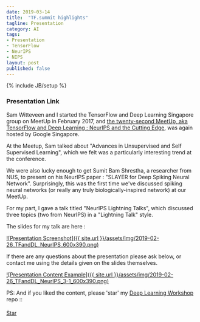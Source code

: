 ```yaml
---
date: 2019-03-14
title:  "TF.summit highlights"
tagline: Presentation
category: AI
tags:
- Presentation
- TensorFlow
- NeurIPS
- NIPS
layout: post
published: false
---
```

{% include JB/setup %}



### Presentation Link

Sam Witteveen and I started the TensorFlow and Deep Learning Singapore group on MeetUp in February 2017,
and [the twenty-second MeetUp, aka TensorFlow and Deep Learning : NeurIPS and the Cutting Edge](https://www.meetup.com/TensorFlow-and-Deep-Learning-Singapore/events/259055570/),
was again hosted by Google Singapore.

At the Meetup, Sam talked about "Advances in Unsupervised and Self Supervised Learning", which
we felt was a particularly interesting trend at the conference.

We were also lucky enough to get Sumit Bam Shrestha, a researcher from NUS, to present on his NeurIPS paper : "SLAYER for Deep Spiking Neural Network".
Surprisingly, this was the first time we've discussed spiking neural networks (or really any truly biologically-inspired network) at our MeetUp.

For my part, I gave a talk titled "NeurIPS Lightning Talks", which discussed three topics (two from NeurIPS) in a "Lightning Talk" style.  


<!--

TF.summit notes ::


Nice stuff at  :

*  TensorFlow 2.0 now alpha.  RC in "spring"
*  TensorFlow Lite (soon : Keras functions for sparsification and quantisation)
*  Swift (though no SavedModel yet)
*  TensorFlow Probability
*  UniRoma in Codice Ratio

!-->


The slides for my talk are here :

<a href="http://redcatlabs.com/2019-02-26_TFandDL_NeurIPS/" target="_blank">
![Presentation Screenshot]({{ site.url }}/assets/img/2019-02-26_TFandDL_NeurIPS_600x390.png)
</a>

If there are any questions about the presentation please ask below, 
or contact me using the details given on the slides themselves.

<a href="http://redcatlabs.com/2019-02-26_TFandDL_NeurIPS/#/3/1" target="_blank">
![Presentation Content Example]({{ site.url }}/assets/img/2019-02-26_TFandDL_NeurIPS_3-1_600x390.png)
</a>


PS:  And if you liked the content, please 'star' my <a href="https://github.com/mdda/deep-learning-workshop" target="_blank">Deep Learning Workshop</a> repo ::
<!-- From :: https://buttons.github.io/ -->
<!-- Place this tag where you want the button to render. -->
<span style="position:relative;top:5px;">
<a aria-label="Star mdda/deep-learning-workshop on GitHub" data-count-aria-label="# stargazers on GitHub" data-count-api="/repos/mdda/deep-learning-workshop#stargazers_count" data-count-href="/mdda/deep-learning-workshop/stargazers" data-icon="octicon-star" href="https://github.com/mdda/deep-learning-workshop" class="github-button">Star</a>
<!-- Place this tag right after the last button or just before your close body tag. -->
<script async defer id="github-bjs" src="https://buttons.github.io/buttons.js"></script>
</span>

